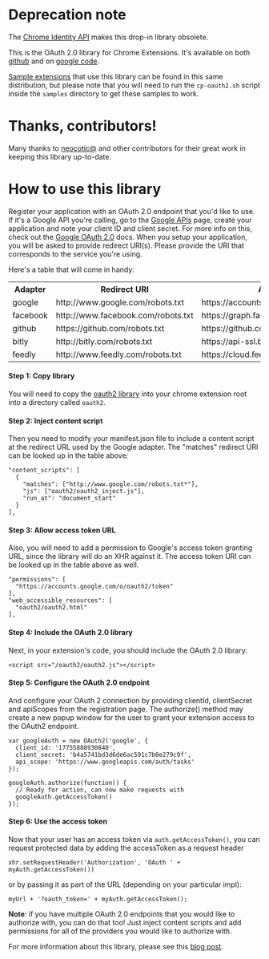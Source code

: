 # Deprecation note

The [Chrome Identity API][identity] makes this drop-in library obsolete.

[identity]: http://developer.chrome.com/apps/app_identity.html

This is the OAuth 2.0 library for Chrome Extensions. It's available on
both [github][] and on [google code][].

[Sample extensions][samples] that use this library can be found in this same
distribution, but please note that you will need to run the
`cp-oauth2.sh` script inside the `samples` directory to get these
samples to work.

# Thanks, contributors!

Many thanks to [neocotic@](https://github.com/neocotic) and other
contributors for their great work in keeping this library up-to-date.

# How to use this library

Register your application with an OAuth 2.0 endpoint that you'd like to
use. If it's a Google API you're calling, go to the [Google APIs][gapi]
page, create your application and note your client ID and client secret.
For more info on this, check out the [Google OAuth 2.0][goauth2] docs.
When you setup your application, you will be asked to provide redirect
URI(s). Please provide the URI that corresponds to the service you're
using.

Here's a table that will come in handy:

<table id="impls">
  <tr>
    <th>Adapter</th>
    <th>Redirect URI</th>
    <th>Access Token URI</th>
  </tr>
  <tr>
    <td>google</td>
    <td>http://www.google.com/robots.txt</td>
    <td>https://accounts.google.com/o/oauth2/token</td>
  </tr>
  <tr>
    <td>facebook</td>
    <td>http://www.facebook.com/robots.txt</td>
    <td>https://graph.facebook.com/oauth/access_token</td>
  </tr>
  <tr>
    <td>github</td>
    <td>https://github.com/robots.txt</td>
    <td>https://github.com/login/oauth/access_token</td>
  </tr>
  <tr>
    <td>bitly</td>
    <td>http://bitly.com/robots.txt</td>
    <td>https://api-ssl.bitly.com/oauth/access_token</td>
  </tr>
  <tr>
    <td>feedly</td>
    <td>http://www.feedly.com/robots.txt</td>
    <td>https://cloud.feedly.com/v3/auth/token</td>
  </tr>
</table>

#### Step 1: Copy library

You will need to copy the [oauth2 library][oauth2crx] into your chrome
extension root into a directory called `oauth2`.

#### Step 2: Inject content script

Then you need to modify your manifest.json file to include a content
script at the redirect URL used by the Google adapter. The "matches"
redirect URI can be looked up in the table above:

    "content_scripts": [
      {
        "matches": ["http://www.google.com/robots.txt*"],
        "js": ["oauth2/oauth2_inject.js"],
        "run_at": "document_start"
      }
    ],

#### Step 3: Allow access token URL

Also, you will need to add a permission to Google's access token
granting URL, since the library will do an XHR against it. The access
token URI can be looked up in the table above as well.

    "permissions": [
      "https://accounts.google.com/o/oauth2/token"
    ],
    "web_accessible_resources": [
      "oauth2/oauth2.html"
    ],

#### Step 4: Include the OAuth 2.0 library

Next, in your extension's code, you should include the OAuth 2.0
library:

    <script src="/oauth2/oauth2.js"></script>

#### Step 5: Configure the OAuth 2.0 endpoint

And configure your OAuth 2 connection by providing clientId,
clientSecret and apiScopes from the registration page. The authorize()
method may create a new popup window for the user to grant your
extension access to the OAuth2 endpoint.

    var googleAuth = new OAuth2('google', {
      client_id: '17755888930840',
      client_secret: 'b4a5741bd3d6de6ac591c7b0e279c9f',
      api_scope: 'https://www.googleapis.com/auth/tasks'
    });

    googleAuth.authorize(function() {
      // Ready for action, can now make requests with
      googleAuth.getAccessToken()
    });

#### Step 6: Use the access token

Now that your user has an access token via `auth.getAccessToken()`, you
can request protected data by adding the accessToken as a request header

    xhr.setRequestHeader('Authorization', 'OAuth ' + myAuth.getAccessToken())

or by passing it as part of the URL (depending on your particular impl):

    myUrl + '?oauth_token=' + myAuth.getAccessToken();

**Note**: if you have multiple OAuth 2.0 endpoints that you would like
to authorize with, you can do that too! Just inject content scripts and
add permissions for all of the providers you would like to authorize
with.

For more information about this library, please see this [blog
post][blog].


[gapi]: https://code.google.com/apis/console/
[goauth2]: http://code.google.com/apis/accounts/docs/OAuth2.html
[oauth crx]: http://code.google.com/chrome/extensions/tut_oauth.html
[oauth2crx]: https://github.com/borismus/oauth2-extensions/tree/master/lib

[github]: https://github.com/borismus/oauth2-extensions/
[google code]: http://code.google.com/p/oauth2-extensions/
[samples]: https://github.com/borismus/oauth2-extensions/samples
[blog]: http://smus.com/oauth2-chrome-extensions
